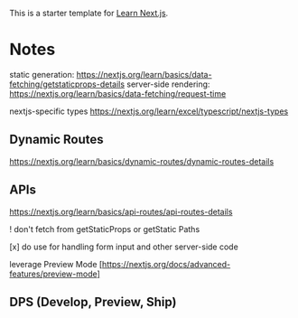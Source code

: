 This is a starter template for [Learn Next.js](https://nextjs.org/learn).

# Notes

static generation: https://nextjs.org/learn/basics/data-fetching/getstaticprops-details
server-side rendering: https://nextjs.org/learn/basics/data-fetching/request-time

nextjs-specific types
https://nextjs.org/learn/excel/typescript/nextjs-types

## Dynamic Routes

https://nextjs.org/learn/basics/dynamic-routes/dynamic-routes-details

## APIs

https://nextjs.org/learn/basics/api-routes/api-routes-details

! don't fetch from getStaticProps or getStatic Paths

[x] do use for handling form input and other server-side code

leverage Preview Mode [https://nextjs.org/docs/advanced-features/preview-mode]

## DPS (Develop, Preview, Ship)
